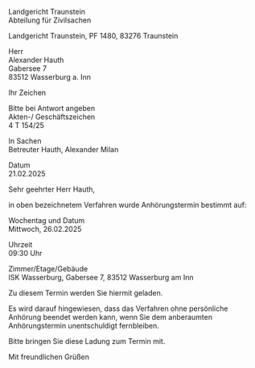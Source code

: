 Landgericht Traunstein  
Abteilung für Zivilsachen

Landgericht Traunstein,
PF 1480,
83276 Traunstein

Herr  
Alexander Hauth  
Gabersee 7  
83512 Wasserburg a. Inn

Ihr Zeichen

Bitte bei Antwort angeben  
Akten-/ Geschäftszeichen  
4 T 154/25

In Sachen  
Betreuter Hauth, Alexander Milan

Datum  
21.02.2025

Sehr geehrter Herr Hauth,

in oben bezeichnetem Verfahren wurde Anhörungstermin bestimmt auf:

Wochentag und Datum  
Mittwoch, 26.02.2025

Uhrzeit  
09:30 Uhr

Zimmer/Etage/Gebäude  
ISK Wasserburg, Gabersee 7,
83512 Wasserburg am Inn

Zu diesem Termin werden Sie hiermit geladen.

Es wird darauf hingewiesen, dass das Verfahren ohne persönliche Anhörung beendet werden
kann, wenn Sie dem anberaumten Anhörungstermin unentschuldigt fernbleiben.

Bitte bringen Sie diese Ladung zum Termin mit.

Mit freundlichen Grüßen
